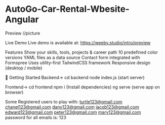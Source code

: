 # AutoGo-Car-Rental-Wbesite-Angular
Preview
//picture

Live Demo
Live demo is available at: https://weeby.studio/intro/preview

Features
Show your skills, tools, projects & career path
10 predefined color versions
YAML files as a data source
Contact form integrated with Formspree
Uses utility-first TailwindCSS framework
Responsive design (desktop / mobile)

🚀 Getting Started
Backend->
cd backend
node index.js (start server)

Frontend->
cd frontend
npm i (Install dependencies)
ng serve (serve app on browser)


Some Registered users to play with:
turtle123@gmail.com 
chanel123@gmail.com
dany123@gmail.com
jacob123@gmail.com
edward123@gmail.com
peter123@gmail.com
mary123@gmail.com
password for all emails is: 123

